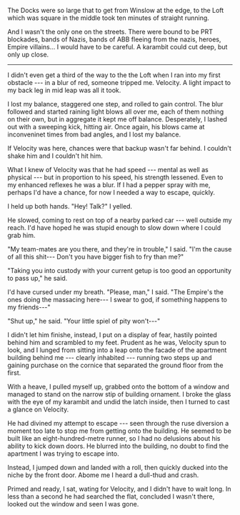 The Docks were so large that to get from Winslow at the edge, to the Loft which was square in the middle
took ten minutes of straight running.

And I wasn't the only one on the streets. There were bound to be PRT blockades, bands of Nazis, bands of ABB
fleeing from the nazis, heroes, Empire villains... I would have to be careful. A karambit could cut deep, but
only up close.

----

I didn't even get a third of the way to the the Loft when I ran into my first obstacle --- in a blur of red,
someone tripped me. Velocity. A light impact to my back leg in mid leap was all it took.

I lost my balance, staggered one step, and rolled to gain control. The blur followed and started raining light
blows all over me, each of them nothing on their own, but in aggregate it kept me off balance. Desperately, I lashed
out with a sweeping kick, hitting air. Once again, his blows came at inconveninet times from bad angles, and
I lost my balance.

If Velocity was here, chances were that backup wasn't far behind. I couldn't shake him and I couldn't hit him.

What I knew of Velocity was that he had speed --- mental as well as physical --- but in proportion to his speed,
his strength lessened. Even to my enhanced reflexes he was a blur. If I had a pepper spray with me, perhaps I'd
have a chance, for now I needed a way to escape, quickly.

I held up both hands. "Hey! Talk?" I yelled.

He slowed, coming to rest on top of a nearby parked car --- well outside my reach. I'd have hoped he was stupid enough
to slow down where I could grab him.

"My team-mates are you there, and they're in trouble," I said. "I'm the cause of all this shit--- Don't you have
bigger fish to fry than me?"

"Taking you into custody with your current getup is too good an opportunity to pass up," he said.

I'd have cursed under my breath. "Please, man," I said. "The Empire's the ones doing the massacing here---
I swear to god, if something happens to my friends---"

"Shut up," he said. "Your little spiel of pity won't---"

I didn't let him finishe, instead, I put on a display of fear, hastily pointed behind him and scrambled to my feet.
Prudent as he was, Velocity spun to look, and I lunged from sitting into a leap onto the facade of the apartment building
behind me --- clearly inhabited ---
running two steps up and gaining purchase on the cornice that separated the ground floor from the first.

With a heave, I pulled myself up, grabbed onto the bottom of a window and managed to stand on the narrow
stip of building ornament. I broke the glass with the eye of my karambit and undid the latch inside, then I turned
to cast a glance on Velocity.

He had divined my attempt to escape --- seen through the ruse diversion a moment too late to stop me from getting
onto the building. He seemed to be built like an eight-hundred-metre runner, so I had no delusions about his
ability to kick down doors. He blurred into the building, no doubt to find the apartment I was trying to
escape into.

Instead, I jumped down and landed with a roll, then quickly ducked into the niche by the front door.
Abome me I heard a dull-thud and crash.

Primed and ready, I sat, wating for Velocity, and I didn't have to wait long. In less than a second he
had searched the flat, concluded I wasn't there, looked out the window and seen I was gone. 
